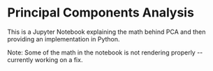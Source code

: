 # Principal Components Analysis

This is a Jupyter Notebook explaining the math behind PCA and then providing an implementation in Python.

Note: Some of the math in the notebook is not rendering properly -- currently working on a fix.
